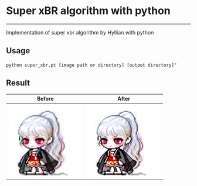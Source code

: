 # Super xBR algorithm with python
***
Implementation of super xbr algorithm by Hyllian with python

## Usage
```
python super_xbr.pt [image path or directory] [output directory]"
```

## Result
| Before                                                           | After                                         |
|------------------------------------------------------------------|-----------------------------------------------|
| <img src="./example/before.png" width="200" /> | <img src="./example/after.png" width="200" /> |
